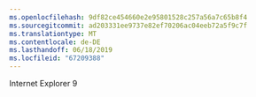 ```yaml
---
ms.openlocfilehash: 9df82ce454660e2e95801528c257a56a7c65b8f4
ms.sourcegitcommit: ad203331ee9737e82ef70206ac04eeb72a5f9c7f
ms.translationtype: MT
ms.contentlocale: de-DE
ms.lasthandoff: 06/18/2019
ms.locfileid: "67209388"
---
```

Internet Explorer 9